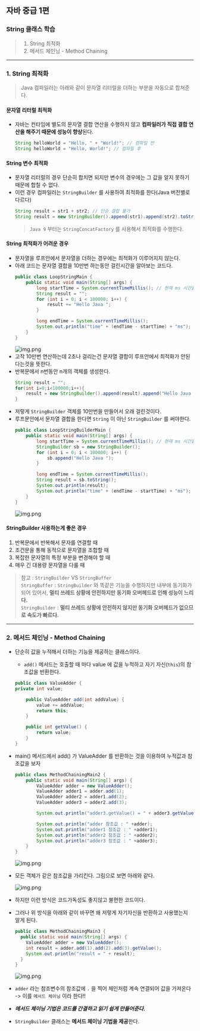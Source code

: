 ## 자바 중급 1편

### String 클래스 학습
> 1. String 최적화
> 2. 메서드 체인닝 - Method Chaining
---
### 1. String 최적화
> Java 컴파일러는 아래와 같이 문자열 리터럴을 더하는 부분을 자동으로 합쳐준다.

#### 문자열 리터럴 최적화
- 자바는 컨타임에 별도의 문자열 결합 연산을 수행하지 않고 **컴파일러가 직접 결합 연산을 해주기 때문에 성능이 향상**된다.
    ```java
    String helloWorld = "Hello, " + "World!"; // 컴파일 전
    String helloWorld = "Hello, World!"; // 컴파일 후
    ```
#### String 변수 최적화
- 문자열 리터럴의 경우 단순히 합치면 되지만 변수의 경우에는 그 값을 알지 못하기 때문에 합칠 수 없다.
- 이런 경우 컴파일러는 `StringBuilder` 를 사용하여 최적화를 한다(Java 버전별로 다르다)
    ```java
    String result = str1 + str2; // 단순 결합 불가
    String result = new StringBuilder().append(str1).append(str2).toString(); // 최적화
    ```
    > `Java 9` 부터는 `StringConcatFactory` 를 사용해서 최적화를 수행한다.

#### String 최적화가 어려운 경우
- 문자열을 루프안에서 문자열을 더하는 경우에는 최적화가 이루어지지 않는다.
- 아래 코드는 문자열 결합을 10만번 하는동안 걸린시간을 알아보는 코드다.
  ```java
  public class LoopStringMain {
      public static void main(String[] args) {
          long startTime = System.currentTimeMillis(); // 현재 ms 시간을 얻는다.
          String result = "";
          for (int i = 0; i < 100000; i++) {
              result += "Hello Java ";
          }
  
          long endTime = System.currentTimeMillis();
          System.out.println("time" + (endTime - startTime) + "ms");
      }
  }
  ```
  ![img.png](../resources/images/chap03/img11.png)
- 고작 10만번 연산하는데 2초나 걸리는건 문자열 결합이 루프안에서 최적화가 안된다는것을 뜻한다.
- 반복문에서 n번동안 n개의 객체를 생성한다.
  ```java
  String result = "";
  for(int i=0;i<100000;i++){
      result = new StringBuilder().append(result).append("Hello Java ").toString();
  }
  ```
- 저렇게 `StringBuilder` 객체를 10만번을 만들어서 오래 걸린것이다.
- 루프문안에서 문자열 결합을 한다면 `String` 이 아닌 `StringBuilder` 를 써야한다.
  ```java
  public class LoopStringBuilderMain {
      public static void main(String[] args) {
          long startTime = System.currentTimeMillis(); // 현재 ms 시간을 얻는다.
          StringBuilder sb = new StringBuilder();
          for (int i = 0; i < 100000; i++) {
              sb.append("Hello Java ");
          }
  
          long endTime = System.currentTimeMillis();
          String result = sb.toString();
          System.out.println(result);
          System.out.println("time" + (endTime - startTime) + "ms");
      }
  }
  ```
  ![img.png](../resources/images/chap03/img12.png)

#### StringBuilder 사용하는게 좋은 경우
1. 반복문에서 반복해서 문자를 연결할 때
2. 조건문을 통해 동적으로 문자열을 조합할 때
3. 복잡한 문자열의 특정 부분을 변경해야 할 때
4. 매우 긴 대용량 문자열을 다룰 때

> 참고 : `StringBuilder` VS `StringBuffer` </br>
> `StringBuffer` : `StringBuilder` 와 똑같은 기능을 수행하지만 내부에 동기화가 되어 있어서, **멀티 쓰레드 상황에 안전하지만 동기화 오버헤드로 인해 성능이 느리다.**</br>
> `StringBuilder` : **멀티 쓰레드 상황에 안전하지 않지만 동기화 오버헤드가 없으므로 속도가 빠르다.**
---
### 2. 메서드 체인닝 - Method Chaining
- 단순히 값을 누적해서 더하는 기능을 제공하는 클래스이다.
  - `add()` 메서드는 호출할 때 마다 value 에 값을 누적하고 자기 자신(`this`)의 참조값을 반환한다.
  ```java
  public class ValueAdder {
  private int value;
  
      public ValueAdder add(int addValue) {
          value += addValue;
          return this;
      }
  
      public int getValue() {
          return value;
      }
  }
  ```
- main() 메서드에서 add() 가 ValueAdder 를 반환하는 것을 이용하여 누적값과 참조값을 보자
  ```java
  public class MethodChainingMain2 {
      public static void main(String[] args) {
          ValueAdder adder = new ValueAdder();
          ValueAdder adder1 = adder.add(1);
          ValueAdder adder2 = adder1.add(2);
          ValueAdder adder3 = adder2.add(3);
  
          System.out.println("adder3.getValue() = " + adder3.getValue());
  
          System.out.println("adder 참조값 : " +adder);
          System.out.println("adder1 참조값 : " +adder1);
          System.out.println("adder2 참조값 : " +adder2);
          System.out.println("adder3 참조값 : " +adder3);
      }
  }
  ```
  ![img.png](../resources/images/chap03/img13.png)
- 모든 객체가 같은 참조값을 가리킨다. 그림으로 보면 아래와 같다.

  ![img.png](../resources/images/chap03/img14.png)
- 하지만 이런 방식은 코드가독성도 좋지않고 불편한 코드이다.
- 그러나 위 방식을 아래와 같이 바꾸면 왜 저렇게 자기자신을 반환하고 사용했는지 알게 된다.
  ```java
  public class MethodChainingMain3 {
    public static void main(String[] args) {
      ValueAdder adder = new ValueAdder();
      int result = adder.add(1).add(2).add(3).getValue();
      System.out.println("result = " + result);
    }
  }
  ```
  ![img.png](../resources/images/chap03/img15.png)
- `adder` 라는 참조변수의 참조값에 `.` 을 찍어 체인처럼 계속 연결되어 값을 가져온다 -> 이를 `메서드 체이닝` 이라 한다!!
- _**메서드 체이닝 기법은 코드를 간결하고 읽기 쉽게 만들어준다.**_
- `StringBuilder` 클래스는 **메서드 체이닝 기법을 제공**한다.
